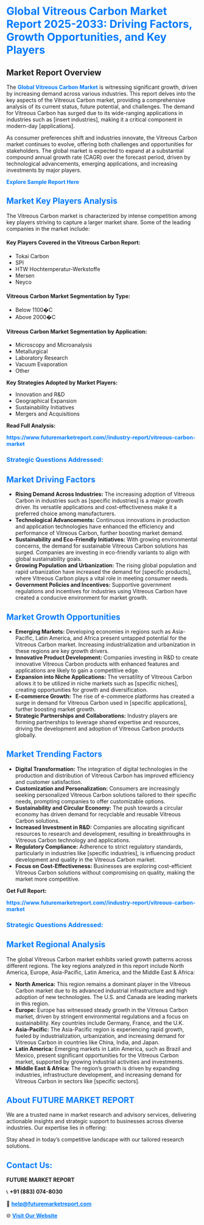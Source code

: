 <h1 style="color: #007BFF;">Global Vitreous Carbon Market Report 2025-2033: Driving Factors, Growth Opportunities, and Key Players</h1>

<section id="overview">
<h2>Market Report Overview</h2>
<p>The <a href="https://www.futuremarketreport.com//industry-report/vitreous-carbon-market" style="color: #007BFF; text-decoration: none;"><strong>Global Vitreous Carbon Market</strong></a> is witnessing significant growth, driven by increasing demand across various industries. This report delves into the key aspects of the Vitreous Carbon market, providing a comprehensive analysis of its current status, future potential, and challenges. The demand for Vitreous Carbon has surged due to its wide-ranging applications in industries such as [insert industries], making it a critical component in modern-day [applications].</p>
<p>As consumer preferences shift and industries innovate, the Vitreous Carbon market continues to evolve, offering both challenges and opportunities for stakeholders. The global market is expected to expand at a substantial compound annual growth rate (CAGR) over the forecast period, driven by technological advancements, emerging applications, and increasing investments by major players.</p>
</section>

<section id="overview">
<p><a href="https://www.futuremarketreport.com//request-sample/reportId=46745" style="color: #007BFF; text-decoration: none;"><strong>Explore Sample Report Here</strong></a></p>
</section>

<section id="key-players">
<h2 style="color: #007BFF;">Market Key Players Analysis</h2>
<p>The Vitreous Carbon market is characterized by intense competition among key players striving to capture a larger market share. Some of the leading companies in the market include:</p>
<h4>Key Players Covered in the Vitreous Carbon Report:</h4>
<ul><li>Tokai Carbon</li><li>SPI</li><li>HTW Hochtemperatur-Werkstoffe</li><li>Mersen</li><li>Neyco</li></ul>
<h4>Vitreous Carbon Market Segmentation by Type:</h4>
<ul><li>Below 1100�C</li><li>Above 2000�C</li></ul>

<h4>Vitreous Carbon Market Segmentation by Application:</h4>
<ul><li>Microscopy and Microanalysis</li><li>Metallurgical</li><li>Laboratory Research</li><li>Vacuum Evaporation</li><li>Other</li></ul>
<p><strong>Key Strategies Adopted by Market Players:</strong></p>
<ul>
<li>Innovation and R&D</li>
<li>Geographical Expansion</li>
<li>Sustainability Initiatives</li>
<li>Mergers and Acquisitions</li>
</ul>
</section>

<section>
<p><strong>Read Full Analysis: </strong></p><a href="https://www.futuremarketreport.com//industry-report/vitreous-carbon-market" style="color: #007BFF; text-decoration: none;"><strong>https://www.futuremarketreport.com//industry-report/vitreous-carbon-market</strong></a>
<h3 style="color: #007BFF;">Strategic Questions Addressed:</h3>
</section>

<section id="driving-factors">
<h2 style="color: #007BFF;">Market Driving Factors</h2>
<ul>
<li><strong>Rising Demand Across Industries:</strong> The increasing adoption of Vitreous Carbon in industries such as [specific industries] is a major growth driver. Its versatile applications and cost-effectiveness make it a preferred choice among manufacturers.</li>
<li><strong>Technological Advancements:</strong> Continuous innovations in production and application technologies have enhanced the efficiency and performance of Vitreous Carbon, further boosting market demand.</li>
<li><strong>Sustainability and Eco-Friendly Initiatives:</strong> With growing environmental concerns, the demand for sustainable Vitreous Carbon solutions has surged. Companies are investing in eco-friendly variants to align with global sustainability goals.</li>
<li><strong>Growing Population and Urbanization:</strong> The rising global population and rapid urbanization have increased the demand for [specific products], where Vitreous Carbon plays a vital role in meeting consumer needs.</li>
<li><strong>Government Policies and Incentives:</strong> Supportive government regulations and incentives for industries using Vitreous Carbon have created a conducive environment for market growth.</li>
</ul>
</section>

<section id="growth-opportunities">
<h2 style="color: #007BFF;">Market Growth Opportunities</h2>
<ul>
<li><strong>Emerging Markets:</strong> Developing economies in regions such as Asia-Pacific, Latin America, and Africa present untapped potential for the Vitreous Carbon market. Increasing industrialization and urbanization in these regions are key growth drivers.</li>
<li><strong>Innovative Product Development:</strong> Companies investing in R&D to create innovative Vitreous Carbon products with enhanced features and applications are likely to gain a competitive edge.</li>
<li><strong>Expansion into Niche Applications:</strong> The versatility of Vitreous Carbon allows it to be utilized in niche markets such as [specific niches], creating opportunities for growth and diversification.</li>
<li><strong>E-commerce Growth:</strong> The rise of e-commerce platforms has created a surge in demand for Vitreous Carbon used in [specific applications], further boosting market growth.</li>
<li><strong>Strategic Partnerships and Collaborations:</strong> Industry players are forming partnerships to leverage shared expertise and resources, driving the development and adoption of Vitreous Carbon products globally.</li>
</ul>
</section>

<section id="trending-factors">
<h2 style="color: #007BFF;">Market Trending Factors</h2>
<ul>
<li><strong>Digital Transformation:</strong> The integration of digital technologies in the production and distribution of Vitreous Carbon has improved efficiency and customer satisfaction.</li>
<li><strong>Customization and Personalization:</strong> Consumers are increasingly seeking personalized Vitreous Carbon solutions tailored to their specific needs, prompting companies to offer customizable options.</li>
<li><strong>Sustainability and Circular Economy:</strong> The push towards a circular economy has driven demand for recyclable and reusable Vitreous Carbon solutions.</li>
<li><strong>Increased Investment in R&D:</strong> Companies are allocating significant resources to research and development, resulting in breakthroughs in Vitreous Carbon technology and applications.</li>
<li><strong>Regulatory Compliance:</strong> Adherence to strict regulatory standards, particularly in industries like [specific industries], is influencing product development and quality in the Vitreous Carbon market.</li>
<li><strong>Focus on Cost-Effectiveness:</strong> Businesses are exploring cost-efficient Vitreous Carbon solutions without compromising on quality, making the market more competitive.</li>
</ul>
</section>

<section>
<p><strong>Get Full Report: </strong></p><a href="https://www.futuremarketreport.com//industry-report/vitreous-carbon-market" style="color: #007BFF; text-decoration: none;"><strong>https://www.futuremarketreport.com//industry-report/vitreous-carbon-market</strong></a>
<h3 style="color: #007BFF;">Strategic Questions Addressed:</h3>
</section>


<section id="regional-analysis">
<h2 style="color: #007BFF;">Market Regional Analysis</h2>
<p>The global Vitreous Carbon market exhibits varied growth patterns across different regions. The key regions analyzed in this report include North America, Europe, Asia-Pacific, Latin America, and the Middle East & Africa:</p>
<ul>
<li><strong>North America:</strong> This region remains a dominant player in the Vitreous Carbon market due to its advanced industrial infrastructure and high adoption of new technologies. The U.S. and Canada are leading markets in this region.</li>
<li><strong>Europe:</strong> Europe has witnessed steady growth in the Vitreous Carbon market, driven by stringent environmental regulations and a focus on sustainability. Key countries include Germany, France, and the U.K.</li>
<li><strong>Asia-Pacific:</strong> The Asia-Pacific region is experiencing rapid growth, fueled by industrialization, urbanization, and increasing demand for Vitreous Carbon in countries like China, India, and Japan.</li>
<li><strong>Latin America:</strong> Emerging markets in Latin America, such as Brazil and Mexico, present significant opportunities for the Vitreous Carbon market, supported by growing industrial activities and investments.</li>
<li><strong>Middle East & Africa:</strong> The region’s growth is driven by expanding industries, infrastructure development, and increasing demand for Vitreous Carbon in sectors like [specific sectors].</li>
</ul>
</section>

<footer>
<h2 style="color: #007BFF;">About FUTURE MARKET REPORT</h2>
<p>We are a trusted name in market research and advisory services, delivering actionable insights and strategic support to businesses across diverse industries. Our expertise lies in offering:</p>

<p>Stay ahead in today’s competitive landscape with our tailored research solutions.</p>

<h2 style="color: #007BFF;">Contact Us:</h2>
<p><strong>FUTURE MARKET REPORT</strong></p>
<p>📞 <strong>+91 (883) 074-8030</strong></p>
<p>📧 <strong><a href="mailto:help@futuremarketreport.com" style="color: #007BFF;">help@futuremarketreport.com</a></strong></p>
<p>🌐 <strong><a href="https://www.futuremarketreport.com/" style="color: #007BFF;">Visit Our Website</a></strong></p>
</footer>